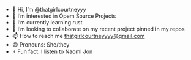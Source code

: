 - 👋 Hi, I’m @thatgirlcourtneyyy
- 👀 I’m interested in Opem Source Projects
- 🌱 I’m currently learning rust
- 💞️ I’m looking to collaborate on my recent project pinned in my repos
- 📫 How to reach me thatgirlcourtneyyyy@gmail.com
- 😄 Pronouns: She/they
- ⚡ Fun fact: I listen to Naomi Jon

<!---
thatgirlcourtneyyy/thatgirlcourtneyyy is a ✨ special ✨ repository because its `README.md` (this file) appears on your GitHub profile.
You can click the Preview link to take a look at your changes.
--->
